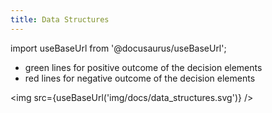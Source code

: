 ```yaml
---
title: Data Structures
---
```


import useBaseUrl from '@docusaurus/useBaseUrl';

- green lines for positive outcome of the decision elements
- red lines for negative outcome of the decision elements

<img src={useBaseUrl('img/docs/data_structures.svg')} />